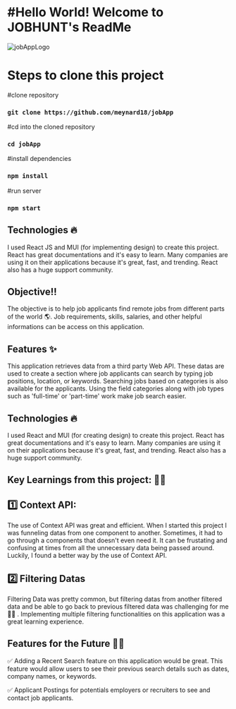 # #Hello World! Welcome to JOBHUNT's ReadMe
![jobAppLogo](https://user-images.githubusercontent.com/82758164/158066067-227c33a1-7d61-4ec5-981b-96e852bd909a.png)

# Steps to clone this project

#clone repository
### `git clone https://github.com/meynard18/jobApp`

#cd into the cloned repository
### `cd jobApp`

#install dependencies
### `npm install`

#run server
### `npm start`

## Technologies 🔥

I used React JS and MUI (for implementing design) to create this project. React has great 
documentations and it's easy to learn. Many companies are using it on their applications 
because it's great, fast, and trending. React also has a huge support community.


## Objective‼

The objective is to help job applicants find remote jobs from different parts of the world 🌎.
Job requirements, skills, salaries, and other helpful informations can be access on this application.

## Features ✨

This application retrieves data from a third party Web API. These datas are used to
create a section where job applicants can search by typing job positions, location,
or keywords. Searching jobs based on categories is also available for the applicants. 
Using the field categories along with job types such as 'full-time' or 'part-time' work
make job search easier.

## Technologies 🔥

I used React and MUI (for creating design) to create this project. React has great 
documentations and it's easy to learn. Many companies are using it on their applications 
because it's great, fast, and trending. React also has a huge support community.

## Key Learnings from this project: 👨‍🎓
## 1️⃣ Context API:
  The use of Context API was great and efficient. When I started this
project I was funneling datas from one component to another.
Sometimes, it had to go through a components that doesn't even need it.
It can be frustating and confusing at times from all the unnecessary data being passed around.
Luckily, I found a better way by the use of Context API.


## 2️⃣ Filtering Datas
  Filtering Data was pretty common, but filtering datas from another
filtered data and be able to go back to previous filtered data was challenging for me💆‍♂️ .
Implementing multiple filtering functionalities on this application was a great learning experience. 

## Features for the Future 💯💯
✅ Adding a Recent Search feature on this application would be great. This feature would allow
users to see their previous search details such as dates, company names, or keywords.

✅ Applicant Postings for potentials employers or recruiters to see and contact job applicants.
